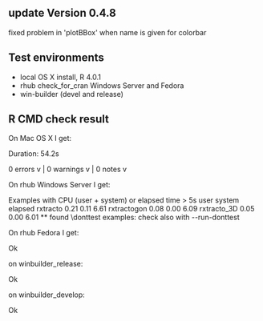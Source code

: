 ## update Version 0.4.8

fixed problem in 'plotBBox' when name is given for colorbar

## Test environments
* local OS X install, R 4.0.1
* rhub check_for_cran Windows Server and Fedora
* win-builder (devel and release)

## R CMD check result

On Mac OS X I get:

Duration: 54.2s

0 errors v | 0 warnings v | 0 notes v

On rhub Windows Server I get:

   Examples with CPU (user + system) or elapsed time > 5s
               user system elapsed
   rxtracto    0.21   0.11    6.61
   rxtractogon 0.08   0.00    6.09
   rxtracto_3D 0.05   0.00    6.01
   ** found \donttest examples: check also with --run-donttest

On rhub Fedora I get:

Ok
  
on winbuilder_release:

Ok

on winbuilder_develop:

Ok
